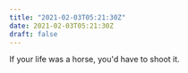 ```yaml
---
title: "2021-02-03T05:21:30Z"
date: 2021-02-03T05:21:30Z
draft: false
---
```


If your life was a horse, you'd have to shoot it.
